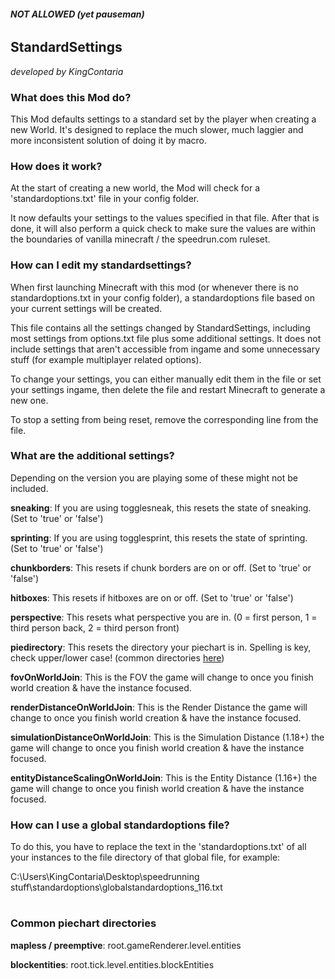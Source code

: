 ###### ***NOT ALLOWED (yet pauseman)***

## StandardSettings

*developed by KingContaria*

###

### What does this Mod do?

This Mod defaults settings to a standard set by the player when creating a new World.
It's designed to replace the much slower, much laggier and more inconsistent solution of doing it by macro.

###

### How does it work?

At the start of creating a new world, the Mod will check for a 'standardoptions.txt' file in your config folder.

It now defaults your settings to the values specified in that file. After that is done, it will also perform a quick check to make sure the values are within the boundaries of vanilla minecraft / the speedrun.com ruleset.

###

### How can I edit my standardsettings?

When first launching Minecraft with this mod (or whenever there is no standardoptions.txt in your config folder), a standardoptions file based on your current settings will be created.

This file contains all the settings changed by StandardSettings, including most settings from options.txt file plus some additional settings. It does not include settings that aren't accessible from ingame and some unnecessary stuff (for example multiplayer related options).

To change your settings, you can either manually edit them in the file or set your settings ingame, then delete the file and restart Minecraft to generate a new one.

To stop a setting from being reset, remove the corresponding line from the file.

###

### What are the additional settings?

Depending on the version you are playing some of these might not be included.

**sneaking**: If you are using togglesneak, this resets the state of sneaking. (Set to 'true' or 'false')

**sprinting**: If you are using togglesprint, this resets the state of sprinting. (Set to 'true' or 'false')

**chunkborders**: This resets if chunk borders are on or off. (Set to 'true' or 'false')

**hitboxes**: This resets if hitboxes are on or off. (Set to 'true' or 'false')

**perspective**: This resets what perspective you are in. (0 = first person, 1 = third person back, 2 = third person front)

**piedirectory**: This resets the directory your piechart is in. Spelling is key, check upper/lower case! (common directories [here](#common-piechart-directories))

**fovOnWorldJoin**: This is the FOV the game will change to once you finish world creation & have the instance focused.

**renderDistanceOnWorldJoin**: This is the Render Distance the game will change to once you finish world creation & have the instance focused.

**simulationDistanceOnWorldJoin**: This is the Simulation Distance (1.18+) the game will change to once you finish world creation & have the instance focused.

**entityDistanceScalingOnWorldJoin**: This is the Entity Distance (1.16+) the game will change to once you finish world creation & have the instance focused.

###

### How can I use a global standardoptions file?

To do this, you have to replace the text in the 'standardoptions.txt' of all your instances to the file directory of that global file, for example:

C:\Users\KingContaria\Desktop\speedrunning stuff\standardoptions\globalstandardoptions_116.txt

#

### Common piechart directories

**mapless / preemptive**: root.gameRenderer.level.entities

**blockentities**: root.tick.level.entities.blockEntities
